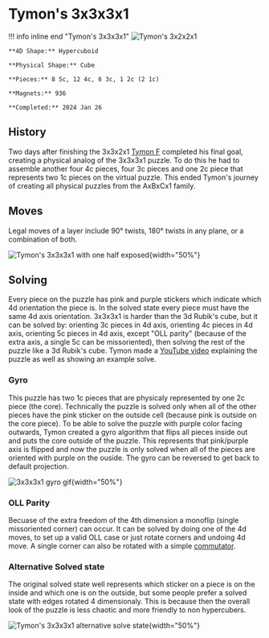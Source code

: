 # Tymon's 3x3x3x1

!!! info inline end "Tymon's 3x3x3x1"
    ![Tymon's 3x2x2x1](/assets/images/3331phys.jpeg)
    

    **4D Shape:** Hypercuboid

    **Physical Shape:** Cube

    **Pieces:** 8 5c, 12 4c, 6 3c, 1 2c (2 1c)

    **Magnets:** 936

    **Completed:** 2024 Jan 26

## History

Two days after finishing the 3x3x2x1 [Tymon F](https://hypercubing.xyz/leaderboards/solvers/tymofro/) completed his final goal, creating a physical analog of the 3x3x3x1 puzzle. To do this he had to assemble another four 4c pieces, four 3c pieces and one 2c piece that represents two 1c pieces on the virtual puzzle. This ended Tymon's journey of creating all physical puzzles from the AxBxCx1 family.

## Moves

Legal moves of a layer include 90° twists, 180° twists in any plane, or a combination of both.

![Tymon's 3x3x3x1 with one half exposed](/assets/images/3331phys_1.jpeg){width="50%"}

## Solving

Every piece on the puzzle has pink and purple stickers which indicate which 4d orientation the piece is. In the solved state every piece must have the same 4d axis orientation.
3x3x3x1 is harder than the 3d Rubik's cube, but it can be solved by: orienting 3c pieces in 4d axis, orienting 4c pieces in 4d axis, orienting 5c pieces in 4d axis, except "OLL parity" (because of the extra axis, a single 5c can be missoriented), then solving the rest of the puzzle like a 3d Rubik's cube. Tymon made a [YouTube video](https://youtu.be/CzwTSD_fCDY) explaining the puzzle as well as showing an example solve.

### Gyro

This puzzle has two 1c pieces that are physicaly represented by one 2c piece (the core). Technically the puzzle is solved only when all of the other pieces have the pink sticker on the outside cell (because pink is outside on the core piece). To be able to solve the puzzle with purple color facing outwards, Tymon created a gyro algorithm that flips all pieces inside out and puts the core outside of the puzzle. This represents that pink/purple axis is flipped and now the puzzle is only solved when all of the pieces are oriented with purple on the ouside. The gyro can be reversed to get back to default projection.

![3x3x3x1 gyro gif](/assets/images/3331gyro.gif){width="50%"}

### OLL Parity

Becuase of the extra freedom of the 4th dimension a monoflip (single missoriented corner) can occur. It can be solved by doing one of the 4d moves, to set up a valid OLL case or just rotate corners and undoing 4d move. A single corner can also be rotated with a simple [commutator](/techniques/commutators).

### Alternative Solved state

The original solved state well represents which sticker on a piece is on the inside and which one is on the outside, but some people prefer a solved state with edges rotated 4 dimensionaly. This is because then the overall look of the puzzle is less chaotic and more friendly to non hypercubers.

![Tymon's 3x3x3x1 alternative solve state](/assets/images/3331physalt.jpeg){width="50%"}
